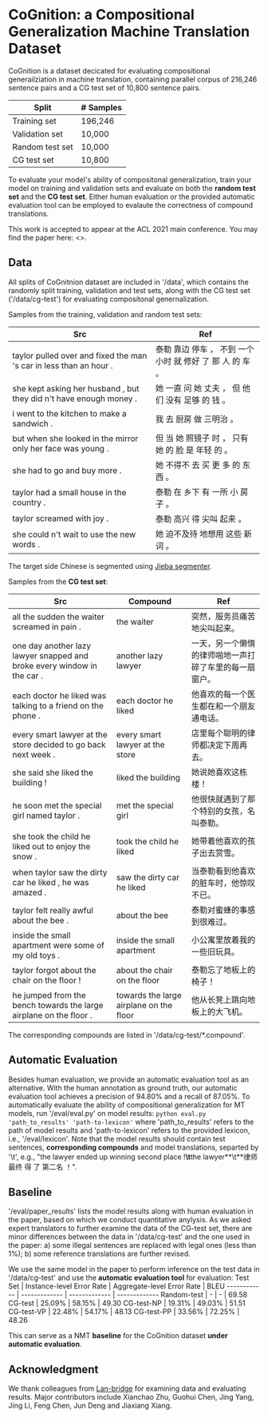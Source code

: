 # CoGnition: a Compositional Generalization Machine Translation Dataset


CoGnition is a dataset decicated for evaluating compositional generailziation in machine translation, containing parallel corpus of 216,246 sentence pairs and a CG test set of 10,800 sentence pairs.

Split | # Samples
------------ | -------------
Training set | 196,246
Validation set | 10,000
Random test set | 10,000
CG test set | 10,800

To evaluate your model's ability of compositonal generalization, train your model on training and validation sets and evaluate on both the **random test set** and the **CG test set**. Either human evaluation or the provided automatic evaluation tool can be employed to evalaute the correctness of compound translations.

This work is accepted to appear at the ACL 2021 main conference. You may find the paper here: <>.

## Data
All splits of CoGnitnion dataset are included in '/data', which contains the randomly split training, validation and test sets, along with the CG test set ('/data/cg-test') for evaluating compositonal genernalization.

Samples from the training, validation and random test sets:

Src | Ref
------------ | -------------
taylor pulled over and fixed the man 's car in less than an hour . | 泰勒 靠边 停车 ， 不到 一个 小时 就 修好 了 那 人 的 车 。
she kept asking her husband , but they did n't have enough money . | 她 一直 问 她 丈夫 ， 但 他们 没有 足够 的 钱 。
i went to the kitchen to make a sandwich . | 我 去 厨房 做 三明治 。
but when she looked in the mirror only her face was young . | 但 当 她 照镜子 时 ， 只有 她 的 脸 是 年轻 的 。
she had to go and buy more . | 她 不得不 去 买 更 多 的 东西 。
taylor had a small house in the country . |  泰勒 在 乡下 有 一所 小 房子 。
taylor screamed with joy . | 泰勒 高兴 得 尖叫 起来 。
she could n't wait to use the new words . |  她 迫不及待 地想用 这些 新词 。

The target side Chinese is segmented using [Jieba segmenter](https://github.com/fxsjy/jieba).

Samples from the **CG test set**:

Src | Compound | Ref
------------ | ------------- | -------------
all the sudden the waiter screamed in pain . | the waiter | 突然，服务员痛苦地尖叫起来。
one day another lazy lawyer snapped and broke every window in the car . | another lazy lawyer | 一天，另一个懒惰的律师啪地一声打碎了车里的每一扇窗户。
each doctor he liked was talking to a friend on the phone . | each doctor he liked | 他喜欢的每一个医生都在和一个朋友通电话。
every smart lawyer at the store decided to go back next week . | every smart lawyer at the store | 店里每个聪明的律师都决定下周再去。
she said she liked the building ! | liked the building | 她说她喜欢这栋楼！
he soon met the special girl named taylor . | met the special girl | 他很快就遇到了那个特别的女孩，名叫泰勒。
she took the child he liked out to enjoy the snow . | took the child he liked | 她带着他喜欢的孩子出去赏雪。
when taylor saw the dirty car he liked , he was amazed . | saw the dirty car he liked | 当泰勒看到他喜欢的脏车时，他惊叹不已。
taylor felt really awful about the bee . | about the bee | 泰勒对蜜蜂的事感到很难过。
inside the small apartment were some of my old toys . | inside the small apartment | 小公寓里放着我的一些旧玩具。
taylor forgot about the chair on the floor ! | about the chair on the floor | 泰勒忘了地板上的椅子！
he jumped from the bench towards the large airplane on the floor . | towards the large airplane on the floor | 他从长凳上跳向地板上的大飞机。

The corresponding compounds are listed in '/data/cg-test/*.compound'.

## Automatic Evaluation
Besides human evaluation, we provide an automatic evaluation tool as an alternative. With the human annotation as ground truth, our automatic evaluation tool achieves a precision of 94.80% and a recall of 87.05%. To automatically evaluate the ability of compositional generalization for MT models, run '/eval/eval.py' on model results:
`python eval.py 'path_to_results' 'path-to-lexicon'`
where 'path_to_results' refers to the path of model results and 'path-to-lexicon' refers to the provided lexicon, i.e., '/eval/lexicon'. Note that the model results should contain test sentences, **corresponding compounds** and model translations, separted by '\t', e.g., "the lawyer ended up winning second place !**\t**the lawyer**\t**律师 最终 得 了 第二名 ！".

## Baseline
'/eval/paper_results' lists the model results along with human evaluation in the paper, based on which we conduct quantitative anylysis. As we asked expert translators to further examine the data of the CG-test set, there are minor differences between the data in '/data/cg-test' and the one used in the paper: a) some illegal sentences are replaced with legal ones (less than 1%); b) some reference translations are further revised.

We use the same model in the paper to perform inference on the test data in '/data/cg-test' and use the **automatic evaluation tool** for evaluation:
Test Set | Instance-level Error Rate | Aggregate-level Error Rate | BLEU
------------ | ------------- | ------------- | ------------- 
Random-test | - | - | 69.58
CG-test | 25.09% | 58.15% | 49.30
CG-test-NP | 19.31% | 49.03% | 51.51
CG-test-VP | 22.48% | 54.17% | 48.13
CG-test-PP | 33.56% | 72.25% | 48.26

This can serve as a NMT **baseline** for the CoGnition dataset **under automatic evaluation**.

## Acknowledgment
We thank colleagues from [Lan-bridge](http://www.lan-bridge.com/) for examining data and evaluating results. 
Major contributors include Xianchao Zhu, Guohui Chen, Jing Yang, Jing Li, Feng Chen, Jun Deng and Jiaxiang Xiang.